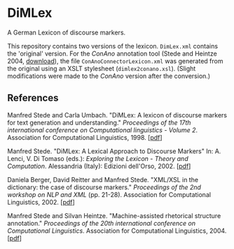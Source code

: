 # DiMLex

A German Lexicon of discourse markers. 

This repository contains two versions of the lexicon.
`DimLex.xml` contains the 'original' version.
For the *ConAno* annotation tool
(Stede and Heintze 2004, [download](https://www.ling.uni-potsdam.de/acl-lab/Forsch/pcc/Conano-Distrib.zip)),
the file `ConAnoConnectorLexicon.xml` was generated from the original
using an XSLT stylesheet (`dimlex2conano.xsl`).
(Slight modifications were made to the *ConAno* version after the conversion.)


## References

Manfred Stede and Carla Umbach.
"DiMLex: A lexicon of discourse markers for text generation and understanding."
*Proceedings of the 17th international conference on Computational linguistics - Volume 2*.
Association for Computational Linguistics, 1998. \[[pdf](http://www.aclweb.org/anthology/C/C98/C98-2197.pdf)\]

Manfred Stede. 
"DiMLex: A Lexical Approach to Discourse Markers"
In: A. Lenci, V. Di Tomaso (eds.): *Exploring the Lexicon - Theory and Computation*.
Alessandria (Italy): Edizioni dell'Orso, 2002. \[[pdf](http://www.ling.uni-potsdam.de/~stede/Papers/lenci02.pdf)\]

Daniela Berger, David Reitter and Manfred Stede.
"XML/XSL in the dictionary: the case of discourse markers."
*Proceedings of the 2nd workshop on NLP and XML* (pp. 21-28).
Association for Computational Linguistics, 2002. \[[pdf](http://www.ling.helsinki.fi/~gwilcock/NLPXML-2002/NLPXML-2002-Proceedings.pdf#page=21)\]

Manfred Stede and Silvan Heintze.
"Machine-assisted rhetorical structure annotation."
*Proceedings of the 20th international conference on Computational Linguistics*.
Association for Computational Linguistics, 2004. \[[pdf](http://www.aclweb.org/anthology/C/C04/C04-1061.pdf)\]
